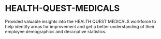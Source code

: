 # HEALTH-QUEST-MEDICALS
Provided valuable insights into the HEALTH QUEST MEDICALS workforce to help identify areas for improvement and get a better understanding of their employee demographics and descriptive statistics.
